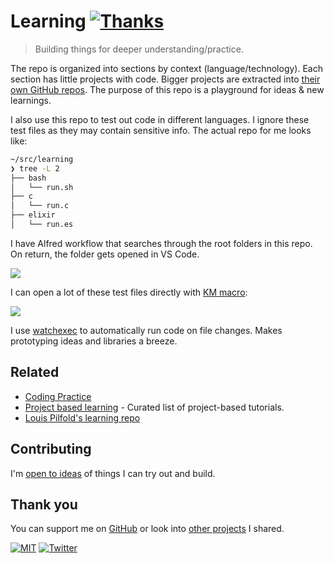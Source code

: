 # Learning [![Thanks](http://bit.ly/saythankss)](https://github.com/sponsors/nikitavoloboev)

> Building things for deeper understanding/practice.

The repo is organized into sections by context (language/technology). Each section has little projects with code. Bigger projects are extracted into [their own GitHub repos](https://wiki.nikitavoloboev.xyz/sharing/my-github). The purpose of this repo is a playground for ideas & new learnings.

I also use this repo to test out code in different languages. I ignore these test files as they may contain sensitive info. The actual repo for me looks like:

```bash
~/src/learning
❯ tree -L 2
├── bash
│   └── run.sh
├── c
│   └── run.c
├── elixir
│   └── run.es
```

I have Alfred workflow that searches through the root folders in this repo. On return, the folder gets opened in VS Code.

![](https://i.imgur.com/OnWjn4y.png)

I can open a lot of these test files directly with [KM macro](https://wiki.nikitavoloboev.xyz/macOS/apps/keyboard-maestro/km-macros):

![](https://i.imgur.com/ngSs9cH.png)

I use [watchexec](https://github.com/watchexec/watchexec) to automatically run code on file changes. Makes prototyping ideas and libraries a breeze.

## Related

- [Coding Practice](https://wiki.nikitavoloboev.xyz/programming/coding-practice)
- [Project based learning](https://github.com/tuvtran/project-based-learning) - Curated list of project-based tutorials.
- [Louis Pilfold's learning repo](https://github.com/lpil/learning)

## Contributing

I'm [open to ideas](../../issues/new) of things I can try out and build.

## Thank you

You can support me on [GitHub](https://github.com/sponsors/nikitavoloboev) or look into [other projects](https://nikitavoloboev.xyz/projects) I shared.

[![MIT](https://bit.ly/mitbadge)](license) [![Twitter](http://bit.ly/nikitatweet)](https://twitter.com/nikitavoloboev)

